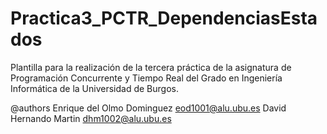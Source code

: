 # Practica3_PCTR_DependenciasEstados

Plantilla para la realización de la tercera práctica de la asignatura de Programación Concurrente y Tiempo Real del Grado en Ingeniería Informática de la Universidad de Burgos.



@authors Enrique del Olmo Dominguez eod1001@alu.ubu.es
         David Hernando Martin dhm1002@alu.ubu.es
